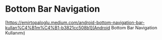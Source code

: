 # Bottom Bar Navigation

[https://emirtopaloglu.medium.com/android-bottom-navigation-bar-kullan%C4%B1m%C4%B1-b3821cc508b1](Android Bottom Bar Navigation Kullanımı)
